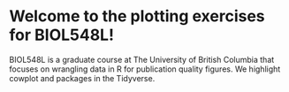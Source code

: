 # Welcome to the plotting exercises for BIOL548L!
BIOL548L is a graduate course at The University of British Columbia that focuses on wrangling data in R for publication quality figures. We highlight cowplot and packages in the Tidyverse.
